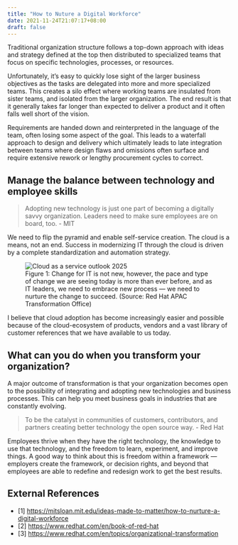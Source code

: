 ```yaml
---
title: "How to Nuture a Digital Workforce"
date: 2021-11-24T21:07:17+08:00
draft: false
---
```


Traditional organization structure follows a top-down approach with ideas and strategy defined at the top then distributed to specialized teams that focus on specific technologies, processes, or resources.

Unfortunately, it’s easy to quickly lose sight of the larger business objectives as the tasks are delegated into more and more specialized teams. This creates a silo effect where working teams are insulated from sister teams, and isolated from the larger organization. The end result is that it generally takes far longer than expected to deliver a product and it often falls well short of the vision.

Requirements are handed down and reinterpreted in the language of the team, often losing some aspect of the goal. This leads to a waterfall approach to design and delivery which ultimately leads to late integration between teams where design flaws and omissions often surface and require extensive rework or lengthy procurement cycles to correct.

## Manage the balance between technology and employee skills

> Adopting new technology is just one part of becoming a digitally savvy organization. Leaders need to make sure employees are on board, too. - MIT

We need to flip the pyramid and enable self-service creation. The cloud is a means, not an end. Success in modernizing IT through the cloud is driven by a complete standardization and automation strategy.

<figure>
  <img src="../images/how-to-nuture-a-digital-workforce.png" alt="Cloud as a service outlook 2025">
  <figcaption>Figure 1: Change for IT is not new, however, the pace and type of change we are seeing today is more than ever before, and as IT leaders, we need to embrace new process — we need to nurture the change to succeed. (Source: Red Hat APAC Transformation Office)</figcaption>
</figure>

I believe that cloud adoption has become increasingly easier and possible because of the cloud-ecosystem of products, vendors and a vast library of customer references that we have available to us today.

## What can you do when you transform your organization?
A major outcome of transformation is that your organization becomes open to the possibility of integrating and adopting new technologies and business processes. This can help you meet business goals in industries that are constantly evolving.



> To be the catalyst in communities of customers, contributors, and partners creating better technology the open source way. - Red Hat 

Employees thrive when they have the right technology, the knowledge to use that technology, and the freedom to learn, experiment, and improve things. A good way to think about this is freedom within a framework — employers create the framework, or decision rights, and beyond that employees are able to redefine and redesign work to get the best results.

## External References
- [1] https://mitsloan.mit.edu/ideas-made-to-matter/how-to-nurture-a-digital-workforce
- [2] https://www.redhat.com/en/book-of-red-hat
- [3] https://www.redhat.com/en/topics/organizational-transformation